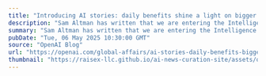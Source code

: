 ```yaml
---
title: "Introducing AI stories: daily benefits shine a light on bigger opportunities"
description: "Sam Altman has written that we are entering the Intelligence Age, a time when AI will help people become dramatically more capable. The biggest problems of today—across science, medicine, education, national defense—will no longer seem intractable, but will in fact be solvable. New horizons of possibility and prosperity will open up."
summary: "Sam Altman has written that we are entering the Intelligence Age, a time when AI will help people become dramatically more capable. The biggest problems of today—across science, medicine, education, national defense—will no longer seem intractable, but will in fact be solvable. New horizons of possibility and prosperity will open up."
pubDate: "Tue, 06 May 2025 10:30:00 GMT"
source: "OpenAI Blog"
url: "https://openai.com/global-affairs/ai-stories-daily-benefits-bigger-opportunities"
thumbnail: "https://raisex-llc.github.io/ai-news-curation-site/assets/openai_logo.png"
---
```


